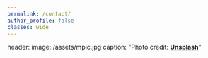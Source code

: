 ```yaml
---
permalink: /contact/
author_profile: false
classes: wide
---
```


header:
  image: /assets/mpic.jpg
  caption: "Photo credit: [**Unsplash**](https://unsplash.com)"
